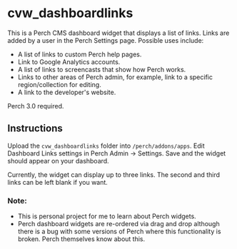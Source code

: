 # cvw_dashboardlinks

This is a Perch CMS dashboard widget that displays a list of links. Links are added by a user in the Perch Settings page. Possible uses include:

* A list of links to custom Perch help pages.
* Link to Google Analytics accounts.
* A list of links to screencasts that show how Perch works.
* Links to other areas of Perch admin, for example, link to a specific region/collection for editing.
* A link to the developer's website.

Perch 3.0 required.

## Instructions

Upload the `cvw_dashboardlinks` folder into `/perch/addons/apps`. Edit Dashboard Links settings in Perch Admin -> Settings. Save and the widget should appear on your dashboard.

Currently, the widget can display up to three links. The second and third links can be left blank if you want.

### Note: 

* This is personal project for me to learn about Perch widgets.
* Perch dashboard widgets are re-ordered via drag and drop although there is a bug with some versions of Perch where this functionality is broken. Perch themselves know about this.